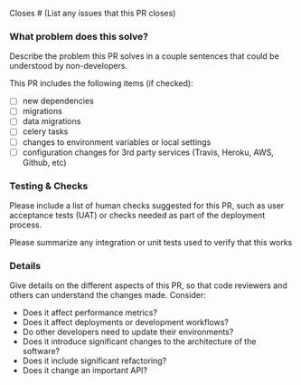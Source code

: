Closes # (List any issues that this PR closes)

### What problem does this solve?

Describe the problem this PR solves in a couple sentences that could be understood by non-developers.

This PR includes the following items (if checked):
- [ ] new dependencies
- [ ] migrations
- [ ] data migrations
- [ ] celery tasks
- [ ] changes to environment variables or local settings
- [ ] configuration changes for 3rd party services (Travis, Heroku, AWS, Github, etc) 

### Testing & Checks

Please include a list of human checks suggested for this PR, such as user acceptance tests (UAT) or checks needed as part of the deployment process.

Please summarize any integration or unit tests used to verify that this works

### Details

Give details on the different aspects of this PR, so that code reviewers and others can understand the changes made. Consider:

- Does it affect performance metrics?
- Does it affect deployments or development workflows?
- Do other developers need to update their environments?
- Does it introduce significant changes to the architecture of the software?
- Does it include significant refactoring?
- Does it change an important API?
